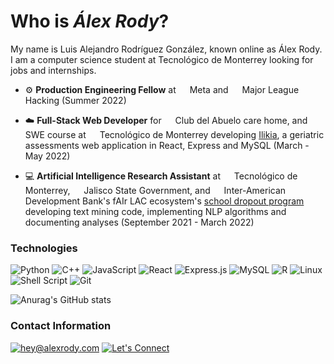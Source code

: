 # Who is *Álex Rody*?

My name is Luis Alejandro Rodríguez González, known online as Álex Rody. I am a computer science student at Tecnológico de Monterrey looking for jobs and internships.

- ⚙️ **Production Engineering Fellow** at <img src="https://static.xx.fbcdn.net/rsrc.php/yi/r/gbO80SSOuBU.ico" style="height: 1em;"> Meta and <img src="https://fellowship.mlh.io/favicon.ico" style="height: 1em;"> Major League Hacking (Summer 2022)

- ☁️ **Full-Stack Web Developer** for <img src="https://clubdelabuelo.com.mx/wp-content/uploads/2019/12/cropped-iconologo-32x32.png" style="height: 1em;"> Club del Abuelo care home, and SWE course at <img src="https://tec.mx/sites/default/files/favicon.ico" style="height: 1em;"> Tecnológico de Monterrey developing [Ilikia](https://github.com/alexrody/ilikia), a geriatric assessments web application in React, Express and MySQL (March - May 2022)

- 💻 **Artificial Intelligence Research Assistant** at <img src="https://tec.mx/sites/default/files/favicon.ico" style="height: 1em;"> Tecnológico de Monterrey, <img src="https://www.jalisco.gob.mx/sites/all/themes/custom/jwbootstrap3/favicon.ico" style="height: 1em;"> Jalisco State Government, and <img src="https://iadb.org/themes/custom/iadb/favicon.ico" style="height: 1em;"> Inter-American Development Bank's fAIr LAC ecosystem's [school dropout program](https://fairlac.iadb.org/en/piloto/abandono-escolar-jalisco) developing text mining code, implementing NLP algorithms and documenting analyses (September 2021 - March 2022)

### Technologies

![Python](https://img.shields.io/badge/python-3670A0?style=for-the-badge&logo=python&logoColor=ffdd54)
![C++](https://img.shields.io/badge/c++-%2300599C.svg?style=for-the-badge&logo=c%2B%2B&logoColor=white)
![JavaScript](https://img.shields.io/badge/javascript-%23323330.svg?style=for-the-badge&logo=javascript&logoColor=%23F7DF1E)
![React](https://img.shields.io/badge/react-%2320232a.svg?style=for-the-badge&logo=react&logoColor=%2361DAFB)
![Express.js](https://img.shields.io/badge/express.js-%23404d59.svg?style=for-the-badge&logo=express&logoColor=%2361DAFB)
![MySQL](https://img.shields.io/badge/mysql-%2300f.svg?style=for-the-badge&logo=mysql&logoColor=white)
![R](https://img.shields.io/badge/r-%23276DC3.svg?style=for-the-badge&logo=r&logoColor=white)
![Linux](https://img.shields.io/badge/Linux-FCC624?style=for-the-badge&logo=linux&logoColor=black)
![Shell Script](https://img.shields.io/badge/shell_script-%23121011.svg?style=for-the-badge&logo=gnu-bash&logoColor=white)
![Git](https://img.shields.io/badge/git-%23F05033.svg?style=for-the-badge&logo=git&logoColor=white)

![Anurag's GitHub stats](https://github-readme-stats.vercel.app/api?username=alexrody&show_icons=true&theme=dark&count_private=true)

### Contact Information

[![hey@alexrody.com](https://shields.io/badge/%F0%9F%93%AC%20hey@alexrody.com-beige?style=for-the-badge)](mailto:hey@alexrody.com)
[![Let's Connect](https://shields.io/badge/let's%20connect!-blue?logo=linkedin&style=for-the-badge)](https://www.linkedin.com/in/alexrody/)
